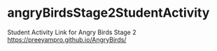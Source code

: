 # angryBirdsStage2StudentActivity
Student Activity Link for Angry Birds Stage 2
https://preeyampro.github.io/AngryBirds/
